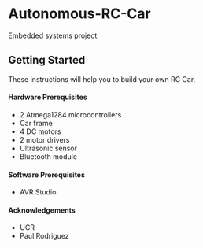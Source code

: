 # Autonomous-RC-Car
Embedded systems project.

## Getting Started
These instructions will help you to build your own RC Car.

#### Hardware Prerequisites
- 2 Atmega1284 microcontrollers 
- Car frame
- 4 DC motors
- 2 motor drivers
- Ultrasonic sensor
- Bluetooth module

#### Software Prerequisites
- AVR Studio

#### Acknowledgements
- UCR
- Paul Rodriguez
